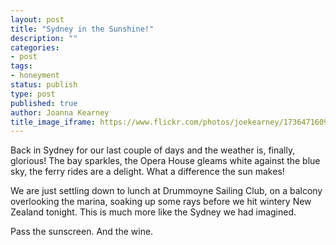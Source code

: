 ```yaml
---
layout: post
title: "Sydney in the Sunshine!"
description: ""
categories:
- post
tags:
- honeyment
status: publish
type: post
published: true
author: Joanna Kearney
title_image_iframe: https://www.flickr.com/photos/joekearney/17364716096/in/set-72157652300500261/player/
---
```


Back in Sydney for our last couple of days and the weather is, finally, glorious! The bay sparkles, the Opera House gleams white against the blue sky, the ferry rides are a delight. What a difference the sun makes!

We are just settling down to lunch at Drummoyne Sailing Club, on a balcony overlooking the marina, soaking up some rays before we hit wintery New Zealand tonight. This is much more like the Sydney we had imagined. 

Pass the sunscreen. And the wine. 
